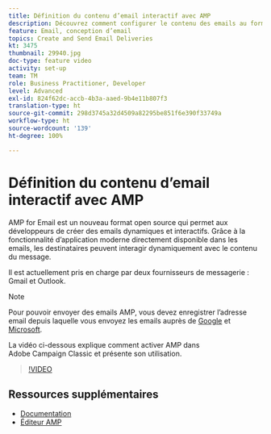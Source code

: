 ```yaml
---
title: Définition du contenu d’email interactif avec AMP
description: Découvrez comment configurer le contenu des emails au format AMP.
feature: Email, conception d’email
topics: Create and Send Email Deliveries
kt: 3475
thumbnail: 29940.jpg
doc-type: feature video
activity: set-up
team: TM
role: Business Practitioner, Developer
level: Advanced
exl-id: 824f62dc-accb-4b3a-aaed-9b4e11b807f3
translation-type: ht
source-git-commit: 298d3745a32d4509a82295be851f6e390f33749a
workflow-type: ht
source-wordcount: '139'
ht-degree: 100%

---
```


# Définition du contenu d’email interactif avec AMP

AMP for Email est un nouveau format open source qui permet aux développeurs de créer des emails dynamiques et interactifs. Grâce à la fonctionnalité d’application moderne directement disponible dans les emails, les destinataires peuvent interagir dynamiquement avec le contenu du message.

Il est actuellement pris en charge par deux fournisseurs de messagerie : Gmail et Outlook.

>[!NOTE]
>
>Pour pouvoir envoyer des emails AMP, vous devez enregistrer l’adresse email depuis laquelle vous envoyez les emails auprès de [Google](https://developers.google.com/gmail/ampemail/register) et [Microsoft](https://docs.microsoft.com/fr-fr/outlook/amphtml/register-outlook).

La vidéo ci-dessous explique comment activer AMP dans Adobe Campaign Classic et présente son utilisation.

>[!VIDEO](https://video.tv.adobe.com/v/29940?quality=12&learn=on)

## Ressources supplémentaires

* [Documentation](https://docs.adobe.com/content/help/fr-FR/campaign-classic/using/sending-messages/sending-emails/defining-the-email-content.html)
* [Éditeur AMP](https://playground.amp.dev/fr/)
